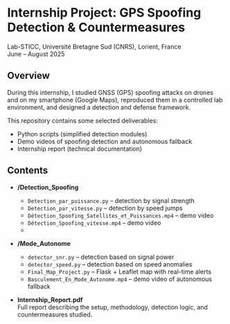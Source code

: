 # Internship Project: GPS Spoofing Detection & Countermeasures  
Lab-STICC, Université Bretagne Sud (CNRS), Lorient, France  
June – August 2025  

## Overview  
During this internship, I studied GNSS (GPS) spoofing attacks on drones and on my smartphone (Google Maps), reproduced them in a controlled lab environment, and designed a detection and defense framework.  

This repository contains some selected deliverables:  
- Python scripts (simplified detection modules)  
- Demo videos of spoofing detection and autonomous fallback  
- Internship report (technical documentation)  

## Contents  
- **/Detection_Spoofing**  
  - `Detection_par_puissance.py` – detection by signal strength  
  - `Detection_par_vitesse.py` – detection by speed jumps  
  - `Détection_Spoofing_Satellites_et_Puissances.mp4` – demo video  
  - `Détection_Spoofing_vitesse.mp4` – demo video
  - 
- **/Mode_Autonome**  
  - `detector_snr.py` – detection based on signal power  
  - `detector_speed.py` – detection based on speed anomalies  
  - `Final_Map_Project.py` – Flask + Leaflet map with real-time alerts  
  - `Basculement_En_Mode_Autonome.mp4` – demo video of autonomous fallback

- **Internship_Report.pdf**  
  Full report describing the setup, methodology, detection logic, and countermeasures studied.  

